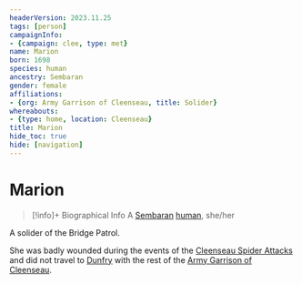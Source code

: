 ```yaml
---
headerVersion: 2023.11.25
tags: [person]
campaignInfo:
- {campaign: clee, type: met}
name: Marion
born: 1698
species: human
ancestry: Sembaran
gender: female
affiliations:
- {org: Army Garrison of Cleenseau, title: Solider}
whereabouts:
- {type: home, location: Cleenseau}
title: Marion
hide_toc: true
hide: [navigation]
---
```

# Marion
>[!info]+ Biographical Info
> A [Sembaran](<../../gazetteer/greater-sembara/sembara/sembara.md>) [human](<../../species/humans/humans.md>), she/her
> 
> 
>> 

A solider of the Bridge Patrol.


She was badly wounded during the events of the [Cleenseau Spider Attacks](<../../events/1700s/1719/10/cleenseau-spider-attacks.md>) and did not travel to [Dunfry](<../../gazetteer/greater-sembara/sembara/western-marches/dunfry.md>) with the rest of the [Army Garrison of Cleenseau](<../../groups/sembaran-army/army-garrison-of-cleenseau.md>). 


